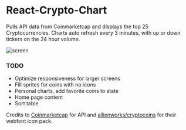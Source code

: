 # React-Crypto-Chart

Pulls API data from Coinmarketcap and displays the top 25 Cryptocurrencies. Charts auto refresh every 3 minutes, with up or down tickers on the 24 hour volume.

![screen](https://raw.githubusercontent.com/nTamura/react-crypto-charts/master/public/screen.png)

### TODO 
- Optimize responsiveness for larger screens 
- Fill sprites for coins with no icons
- Personal charts, add favorite coins to state 
- Home page content
- Sort table 

Credits to [Coinmarketcap](https://coinmarketcap.com/) for API and [allienworks/cryptocoins](https://github.com/allienworks/cryptocoins)
for their webfont icon pack.
